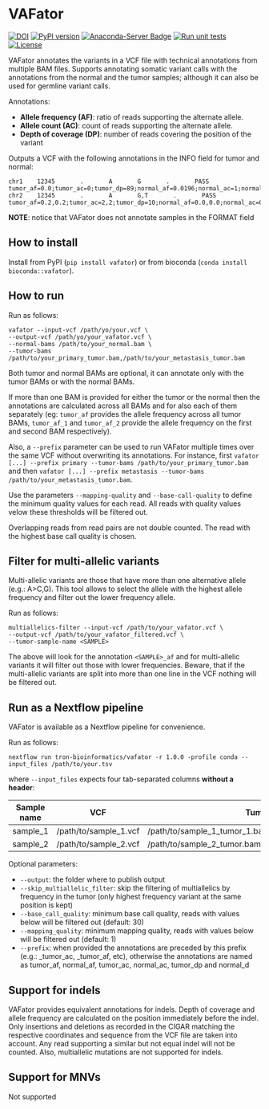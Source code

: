 # VAFator

[![DOI](https://zenodo.org/badge/DOI/10.5281/zenodo.5565744.svg)](https://doi.org/10.5281/zenodo.5565744)
[![PyPI version](https://badge.fury.io/py/vafator.svg)](https://badge.fury.io/py/vafator)
[![Anaconda-Server Badge](https://anaconda.org/bioconda/vafator/badges/version.svg)](https://anaconda.org/bioconda/vafator)
[![Run unit tests](https://github.com/TRON-Bioinformatics/vafator/actions/workflows/unit_tests.yml/badge.svg?branch=master)](https://github.com/TRON-Bioinformatics/vafator/actions/workflows/unit_tests.yml)
[![License](https://img.shields.io/badge/license-MIT-green)](https://opensource.org/licenses/MIT)

VAFator annotates the variants in a VCF file with technical annotations from multiple BAM files. 
Supports annotating somatic variant calls with the annotations from the normal and the tumor samples; although
it can also be used for germline variant calls.

Annotations:

* **Allele frequency (AF)**: ratio of reads supporting the alternate allele.
* **Allele count (AC)**: count of reads supporting the alternate allele. 
* **Depth of coverage (DP)**: number of reads covering the position of the variant

Outputs a VCF with the following annotations in the INFO field for tumor and normal:
```
chr1    12345       .       A       G       .       PASS  tumor_af=0.0;tumor_ac=0;tumor_dp=89;normal_af=0.0196;normal_ac=1;normal_dp=51
chr2    12345       .       A       G,T       .       PASS  tumor_af=0.2,0.2;tumor_ac=2,2;tumor_dp=10;normal_af=0.0,0.0;normal_ac=0,0;normal_dp=10
```

**NOTE**: notice that VAFator does not annotate samples in the FORMAT field


## How to install

Install from PyPI (`pip install vafator`) or from bioconda (`conda install bioconda::vafator`). 


## How to run

Run as follows:
```
vafator --input-vcf /path/yo/your.vcf \
--output-vcf /path/yo/your_vafator.vcf \ 
--normal-bams /path/to/your_normal.bam \
--tumor-bams /path/to/your_primary_tumor.bam,/path/to/your_metastasis_tumor.bam
```

Both tumor and normal BAMs are optional, it can annotate only with the tumor BAMs or with the normal BAMs.

If more than one BAM is provided for either the tumor or the normal then the annotations are calculated across all BAMs 
and for also each of them separately (eg: `tumor_af` provides the allele frequency across all tumor BAMs, `tumor_af_1` 
and `tumor_af_2` provide the allele frequency on the first and second BAM respectively).

Also, a `--prefix` parameter can be used to run VAFator multiple times over the same VCF without overwriting its
annotations. For instance, first `vafator [...] --prefix primary --tumor-bams /path/to/your_primary_tumor.bam` and
then `vafator [...] --prefix metastasis --tumor-bams /path/to/your_metastasis_tumor.bam`.

Use the parameters `--mapping-quality` and `--base-call-quality` to define the minimum quality values for each read.
All reads with quality values velow these thresholds will be filtered out.

Overlapping reads from read pairs are not double counted. The read with the highest base call quality is chosen.

## Filter for multi-allelic variants

Multi-allelic variants are those that have more than one alternative allele (e.g.: A>C,G).
This tool allows to select the allele with the highest allele frequency and filter out the lower frequency allele.

Run as follows:
```
multiallelics-filter --input-vcf /path/to/your_vafator.vcf \
--output-vcf /path/to/your_vafator_filtered.vcf \
--tumor-sample-name <SAMPLE> 
```

The above will look for the annotation `<SAMPLE>_af` and for multi-allelic variants it will filter out those with lower 
frequencies. Beware, that if the multi-allelic variants are split into more than one line in the VCF nothing will be 
filtered out.

## Run as a Nextflow pipeline

VAFator is available as a Nextflow pipeline for convenience.

Run as follows:
```
nextflow run tron-bioinformatics/vafator -r 1.0.0 -profile conda --input_files /path/to/your.tsv
```

where `--input_files` expects four tab-separated columns **without a header**:

| Sample name     | VCF                    | Tumor BAMs              |  Normal BAMs            |
|-----------------|------------------------|-------------------------|-------------------------|
| sample_1        | /path/to/sample_1.vcf  | /path/to/sample_1_tumor_1.bam,/path/to/sample_1_tumor_2.bam   | /path/to/sample_1_normal.bam   |
| sample_2        | /path/to/sample_2.vcf  | /path/to/sample_2_tumor.bam   | /path/to/sample_1_normal.bam   |

Optional parameters:

* `--output`: the folder where to publish output
* `--skip_multiallelic_filter`: skip the filtering of multiallelics by frequency in the tumor (only highest frequency 
  variant at the same position is kept)
* `--base_call_quality`: minimum base call quality, reads with values below will be filtered out (default: 30)
* `--mapping_quality`: minimum mapping quality, reads with values below will be filtered out (default: 1)
* `--prefix`: when provided the annotations are preceded by this prefix (e.g.: <PREFIX>_tumor_ac, <PREFIX>_tumor_af, etc), 
  otherwise the annotations are named as tumor_af, normal_af, tumor_ac, normal_ac, tumor_dp and normal_d

## Support for indels

VAFator provides equivalent annotations for indels. Depth of coverage and allele frequency are calculated on the 
position immediately before the indel. Only insertions and deletions as recorded in the CIGAR matching the respective 
coordinates and sequence from the VCF file are taken into account. Any read supporting a similar but not equal indel
will not be counted. 
Also, multiallelic mutations are not supported for indels.


## Support for MNVs

Not supported
